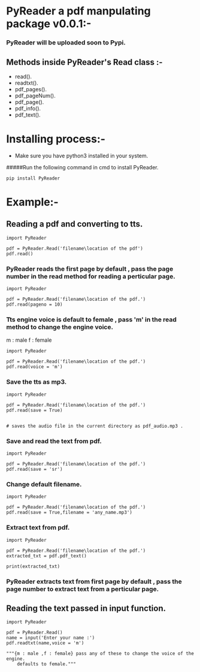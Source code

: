 # PyReader a pdf manpulating package v0.0.1:-

### PyReader will be uploaded soon to Pypi.

## Methods inside PyReader's Read class :-

* read().
* readtxt().
* pdf_pages().
* pdf_pageNum().
* pdf_page().
* pdf_info().
* pdf_text().



# Installing process:-

* Make sure you have python3 installed in your system.

#####Run the following command in cmd to install PyReader.

    
    pip install PyReader


# Example:-

## Reading a pdf and converting to tts.

    import PyReader

    pdf = PyReader.Read('filename\location of the pdf')
    pdf.read()

### PyReader reads the first page by default , pass the page number in the read method for reading a perticular page.

    import PyReader

    pdf = PyReader.Read('filename\location of the pdf.')
    pdf.read(pageno = 10)

### Tts engine voice is default to female , pass 'm' in the read method to change the engine voice.
m : male
f : female

    import PyReader

    pdf = PyReader.Read('filename\location of the pdf.')
    pdf.read(voice = 'm')

### Save the tts as mp3.

    import PyReader

    pdf = PyReader.Read('filename\location of the pdf.')
    pdf.read(save = True)


    # saves the audio file in the current directory as pdf_audio.mp3 .


### Save and read the text from pdf.

    import PyReader

    pdf = PyReader.Read('filename\location of the pdf.')
    pdf.read(save = 'sr')


### Change default filename.

    import PyReader

    pdf = PyReader.Read('filename\location of the pdf.')
    pdf.read(save = True,filename = 'any_name.mp3')

### Extract text from pdf.

    import PyReader

    pdf = PyReader.Read('filename\location of the pdf.')
    extracted_txt = pdf.pdf_text()

    print(extracted_txt)

### PyReader extracts text from first page by default , pass the page number to extract text from a perticular page.

## Reading the text  passed in input function.

    import PyReader

    pdf = PyReader.Read()
    name = input('Enter your name :')
    pdf.readtxt(name,voice = 'm')

    """{m : male ,f : female} pass any of these to change the voice of the engine.
        defaults to female."""

### 
